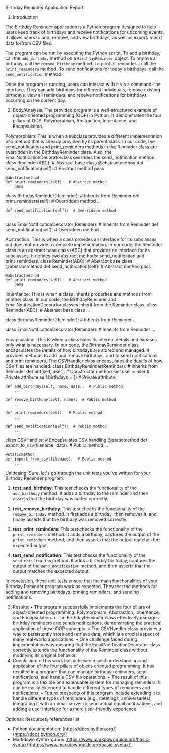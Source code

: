 Birthday Reminder Application Report

1. Introduction

The Birthday Reminder application is a Python program designed to help users keep track of birthdays and receive notifications for upcoming events. It allows users to add, remove, and view birthdays, as well as export/import data to/from CSV files.

The program can be run by executing the Python script. To add a birthday, call the `add_birthday` method on a `BirthdayReminder` object. To remove a birthday, call the `remove_birthday` method. To print all reminders, call the `print_reminders` method. To send notifications for today's birthdays, call the `send_notification` method.

Once the program is running, users can interact with it via a command-line interface. They can add birthdays for different individuals, remove existing birthdays, view all reminders, and receive notifications for birthdays occurring on the current day.

2. Body/Analysis.
The provided program is a well-structured example of object-oriented programming (OOP) in Python. It demonstrates the four pillars of OOP: Polymorphism, Abstraction, Inheritance, and Encapsulation.

Polymorphism: This is when a subclass provides a different implementation of a method that is already provided by its parent class. In our code, the send_notification and print_reminders methods in the Reminder class are overridden in the BirthdayReminder class. Also, the EmailNotificationDecoratorclass overrides the send_notification method.
class Reminder(ABC):  # Abstract base class
    @abstractmethod
    def send_notification(self):  # Abstract method
        pass

    @abstractmethod
    def print_reminders(self):  # Abstract method
        pass

class BirthdayReminder(Reminder):  # Inherits from Reminder
    def print_reminders(self):  # Overridden method
        ...

    def send_notification(self):  # Overridden method
        ...

class EmailNotificationDecorator(Reminder):  # Inherits from Reminder
    def send_notification(self):  # Overridden method
        ...

Abstraction: This is when a class provides an interface for its subclasses but does not provide a complete implementation. In our code, the Reminder class is an abstract base class (ABC) that provides an interface for its subclasses. It defines two abstract methods: send_notification and print_reminders.
class Reminder(ABC):  # Abstract base class
    @abstractmethod
    def send_notification(self):  # Abstract method
        pass

    @abstractmethod
    def print_reminders(self):  # Abstract method
        pass

Inheritance: This is when a class inherits properties and methods from another class. In our code, the BirthdayReminder and EmailNotificationDecorator classes inherit from the Reminder class.
class Reminder(ABC):  # Abstract base class
    ...

class BirthdayReminder(Reminder):  # Inherits from Reminder
    ...

class EmailNotificationDecorator(Reminder):  # Inherits from Reminder
    ...

Encapsulation: This is when a class hides its internal details and exposes only what is necessary. In our code, the BirthdayReminder class encapsulates the details of how birthdays are stored and managed. It provides methods to add and remove birthdays, and to send notifications and print reminders. The CSVHandler class encapsulates the details of how CSV files are handled.
class BirthdayReminder(Reminder):  # Inherits from Reminder
    def __init__(self, user):  # Constructor method
        self.user = user  # Private attribute
        self.birthdays = {}  # Private attribute

    def add_birthday(self, name, date):  # Public method
        ...

    def remove_birthday(self, name):  # Public method
        ...

    def print_reminders(self):  # Public method
        ...

    def send_notification(self):  # Public method
        ...

class CSVHandler:  # Encapsulates CSV handling
    @staticmethod
    def export_to_csv(filename, data):  # Public method
        ...

    @staticmethod
    def import_from_csv(filename):  # Public method
        ...
Unittesing:
Sure, let's go through the unit tests you've written for your Birthday Reminder program:

1. **test_add_birthday**: This test checks the functionality of the `add_birthday` method. It adds a birthday to the reminder and then asserts that the birthday was added correctly.

2. **test_remove_birthday**: This test checks the functionality of the `remove_birthday` method. It first adds a birthday, then removes it, and finally asserts that the birthday was removed correctly.

3. **test_print_reminders**: This test checks the functionality of the `print_reminders` method. It adds a birthday, captures the output of the `print_reminders` method, and then asserts that the output matches the expected output.

4. **test_send_notification**: This test checks the functionality of the `send_notification` method. It adds a birthday for today, captures the output of the `send_notification` method, and then asserts that the output matches the expected output.

In conclusion, these unit tests ensure that the main functionalities of your Birthday Reminder program work as expected. They test the methods for adding and removing birthdays, printing reminders, and sending notifications.

3. Results:
•	The program successfully implements the four pillars of object-oriented programming: Polymorphism, Abstraction, Inheritance, and Encapsulation.
•	The BirthdayReminder class effectively manages birthday reminders and sends notifications, demonstrating the practical application of these OOP concepts.
•	The CSVHandler class provides a way to persistently store and retrieve data, which is a crucial aspect of many real-world applications.
•	One challenge faced during implementation was ensuring that the EmailNotificationDecorator class correctly extends the functionality of the Reminder class without modifying its original behavior.
4. Conclusion:
•	This work has achieved a solid understanding and application of the four pillars of object-oriented programming. It has resulted in a program that can manage birthday reminders, send notifications, and handle CSV file operations.
•	The result of this program is a flexible and extendable system for managing reminders. It can be easily extended to handle different types of reminders and notifications.
•	Future prospects of this program include extending it to handle different types of reminders (e.g., meetings, anniversaries), integrating it with an email server to send actual email notifications, and adding a user interface for a more user-friendly experience.

Optional: Resources, references list
- Python documentation: [https://docs.python.org/](https://docs.python.org/)
- Markdown syntax guide: [https://www.markdownguide.org/basic-syntax/](https://www.markdownguide.org/basic-syntax/)
